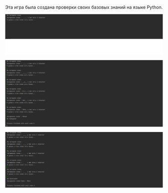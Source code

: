 Эта игра была создана проверки своих базовых знаний на языке Python.

![Alt text](https://github.com/BigToni968/Hangman_on_Python/blob/main/Screenshots/Screenshot_1.png "Первый скрин.")

![Alt text](https://github.com/BigToni968/Hangman_on_Python/blob/main/Screenshots/Screenshot_2.png "Второй скрин.")

![Alt text](https://github.com/BigToni968/Hangman_on_Python/blob/main/Screenshots/Screenshot_3.png "Третий скрин.")